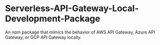 # Serverless-API-Gateway-Local-Development-Package
An npm package that mimics the behavior of AWS API Gateway, Azure API Gateway, or GCP API Gateway locally. 
